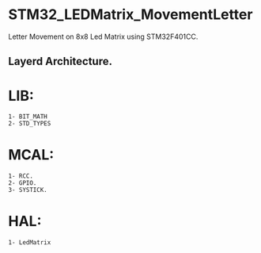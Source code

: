 # STM32_LEDMatrix_MovementLetter
Letter Movement on 8x8 Led Matrix using STM32F401CC.

## Layerd Architecture.
  # LIB:
    1- BIT_MATH
    2- STD_TYPES
  # MCAL:
    1- RCC.
    2- GPIO.
    3- SYSTICK.
  # HAL:
    1- LedMatrix
